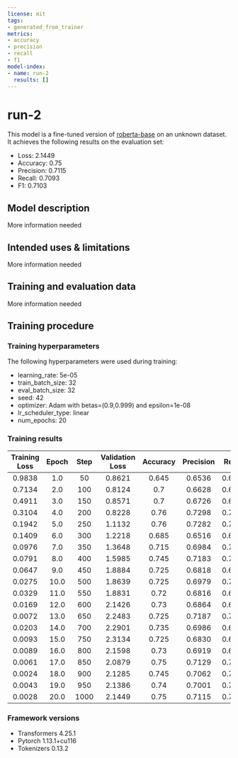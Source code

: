 ```yaml
---
license: mit
tags:
- generated_from_trainer
metrics:
- accuracy
- precision
- recall
- f1
model-index:
- name: run-2
  results: []
---
```


<!-- This model card has been generated automatically according to the information the Trainer had access to. You
should probably proofread and complete it, then remove this comment. -->

# run-2

This model is a fine-tuned version of [roberta-base](https://huggingface.co/roberta-base) on an unknown dataset.
It achieves the following results on the evaluation set:
- Loss: 2.1449
- Accuracy: 0.75
- Precision: 0.7115
- Recall: 0.7093
- F1: 0.7103

## Model description

More information needed

## Intended uses & limitations

More information needed

## Training and evaluation data

More information needed

## Training procedure

### Training hyperparameters

The following hyperparameters were used during training:
- learning_rate: 5e-05
- train_batch_size: 32
- eval_batch_size: 32
- seed: 42
- optimizer: Adam with betas=(0.9,0.999) and epsilon=1e-08
- lr_scheduler_type: linear
- num_epochs: 20

### Training results

| Training Loss | Epoch | Step | Validation Loss | Accuracy | Precision | Recall | F1     |
|:-------------:|:-----:|:----:|:---------------:|:--------:|:---------:|:------:|:------:|
| 0.9838        | 1.0   | 50   | 0.8621          | 0.645    | 0.6536    | 0.6130 | 0.6124 |
| 0.7134        | 2.0   | 100  | 0.8124          | 0.7      | 0.6628    | 0.6421 | 0.6483 |
| 0.4911        | 3.0   | 150  | 0.8571          | 0.7      | 0.6726    | 0.6314 | 0.6361 |
| 0.3104        | 4.0   | 200  | 0.8228          | 0.76     | 0.7298    | 0.7367 | 0.7294 |
| 0.1942        | 5.0   | 250  | 1.1132          | 0.76     | 0.7282    | 0.7031 | 0.7119 |
| 0.1409        | 6.0   | 300  | 1.2218          | 0.685    | 0.6516    | 0.6560 | 0.6524 |
| 0.0976        | 7.0   | 350  | 1.3648          | 0.715    | 0.6984    | 0.7044 | 0.6946 |
| 0.0791        | 8.0   | 400  | 1.5985          | 0.745    | 0.7183    | 0.7113 | 0.7124 |
| 0.0647        | 9.0   | 450  | 1.8884          | 0.725    | 0.6818    | 0.6761 | 0.6785 |
| 0.0275        | 10.0  | 500  | 1.8639          | 0.725    | 0.6979    | 0.7008 | 0.6958 |
| 0.0329        | 11.0  | 550  | 1.8831          | 0.72     | 0.6816    | 0.6869 | 0.6838 |
| 0.0169        | 12.0  | 600  | 2.1426          | 0.73     | 0.6864    | 0.6776 | 0.6794 |
| 0.0072        | 13.0  | 650  | 2.2483          | 0.725    | 0.7187    | 0.7054 | 0.6968 |
| 0.0203        | 14.0  | 700  | 2.2901          | 0.735    | 0.6986    | 0.6885 | 0.6921 |
| 0.0093        | 15.0  | 750  | 2.3134          | 0.725    | 0.6830    | 0.6666 | 0.6723 |
| 0.0089        | 16.0  | 800  | 2.1598          | 0.73     | 0.6919    | 0.6860 | 0.6885 |
| 0.0061        | 17.0  | 850  | 2.0879          | 0.75     | 0.7129    | 0.7132 | 0.7125 |
| 0.0024        | 18.0  | 900  | 2.1285          | 0.745    | 0.7062    | 0.7071 | 0.7049 |
| 0.0043        | 19.0  | 950  | 2.1386          | 0.74     | 0.7001    | 0.7003 | 0.6985 |
| 0.0028        | 20.0  | 1000 | 2.1449          | 0.75     | 0.7115    | 0.7093 | 0.7103 |


### Framework versions

- Transformers 4.25.1
- Pytorch 1.13.1+cu116
- Tokenizers 0.13.2
